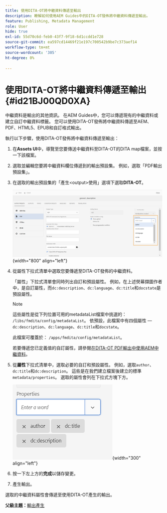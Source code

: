 ```yaml
---
title: 使用DITA-OT將中繼資料傳遞至輸出
description: 瞭解如何使用AEM Guides中的DITA-OT發佈將中繼資料傳遞至輸出。
feature: Publishing, Metadata Management
role: User
hide: true
exl-id: 55d70c6d-feb0-43f7-9f18-6d1ccdd1e728
source-git-commit: ea597cd14469f21e197c700542b9be7c373aef14
workflow-type: tm+mt
source-wordcount: '305'
ht-degree: 0%

---
```


# 使用DITA-OT將中繼資料傳遞至輸出 {#id21BJ00QD0XA}

中繼資料是輸出的其他資訊。 在AEM Guides中，您可以傳遞現有的中繼資料或建立自訂中繼資料標籤。 您可以使用DITA-OT發佈將中繼資料傳遞至AEM、PDF、HTML5、EPUB和自訂格式輸出。

執行以下步驟，使用DITA-OT發佈將中繼資料傳遞至輸出：

1. 在&#x200B;**Assets UI**&#x200B;中，導覽至您要傳送中繼資料至DITA-OT的DITA map檔案，並按一下該檔案。
1. 選取並編輯您要將中繼資料欄位傳遞到的輸出預設集。 例如，選取「PDF輸出預設集」。
1. 在選取的輸出預設集的「產生&lt;output\>使用」選項下選取&#x200B;**DITA-OT**。

   ![](images/custom-meta-data-output-preset.png){width="800" align="left"}

1. 從屬性下拉式清單中選取您要傳遞至DITA-OT發佈的中繼資料。

   「屬性」下拉式清單會同時列出自訂和預設屬性。 例如，在上述熒幕擷圖作者中，是自訂屬性，而`dc:description`、`dc:language`、`dc:title`和`docstate`是預設屬性。

   >[!NOTE]
   >
   > 這些屬性是從下列位置可用的metadataList檔案中挑選的： `/libs/fmdita/config/metadataList`。 依預設，此檔案中有四個屬性 — `dc:description`、`dc:language`、`dc:title`和`docstate`。

   此檔案可覆蓋於： `/apps/fmdita/config/metadataList`。

   若要傳遞您已定義值的自訂屬性，請參閱[在DITA-OT PDF輸出中使用AEM中繼資料](https://experienceleaguecommunities.adobe.com/t5/xml-documentation-discussions/use-aem-metadata-in-dita-ot-pdf-output/td-p/411880)。

1. 從&#x200B;**屬性**&#x200B;下拉式清單中，選取必要的自訂和預設屬性。 例如，選取`author`、`dc:title`和`dc:description`。 這些是在我們建立檔案後建立的標準`metadata/properties`。 選取的屬性會列在下拉式方塊下方。

   ![](images/selected-metadata-properties.png){width="300" align="left"}

1. 按一下左上方的&#x200B;**完成**&#x200B;以儲存變更。
1. 產生輸出。

選取的中繼資料屬性會傳遞至使用DITA-OT產生的輸出。

**父級主題：**[&#x200B;輸出產生](generate-output.md)
